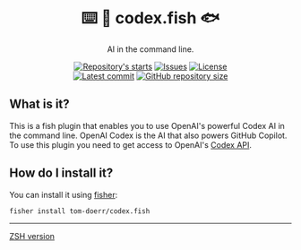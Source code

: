 <h1 align="center">⌨️ 🦾  codex.fish 🐟</h1>

<p align="center">
    AI in the command line.
</p>

<p align="center">
    <a href="https://github.com/tom-doerr/codex.fish/stargazers"
        ><img
            src="https://img.shields.io/github/stars/tom-doerr/codex.fish?colorA=2c2837&colorB=c9cbff&style=for-the-badge&logo=starship style=flat-square"
            alt="Repository's starts"
    /></a>
    <a href="https://github.com/tom-doerr/codex.fish/issues"
        ><img
            src="https://img.shields.io/github/issues-raw/tom-doerr/codex.fish?colorA=2c2837&colorB=f2cdcd&style=for-the-badge&logo=starship style=flat-square"
            alt="Issues"
    /></a>
    <a href="https://github.com/tom-doerr/codex.fish/blob/main/LICENSE"
        ><img
            src="https://img.shields.io/github/license/tom-doerr/codex.fish?colorA=2c2837&colorB=b5e8e0&style=for-the-badge&logo=starship style=flat-square"
            alt="License"
    /><br />
    <a href="https://github.com/tom-doerr/codex.fish/commits/main"
		><img
			src="https://img.shields.io/github/last-commit/tom-doerr/codex.fish/main?colorA=2c2837&colorB=ddb6f2&style=for-the-badge&logo=starship style=flat-square"
			alt="Latest commit"
    /></a>
    <a href="https://github.com/tom-doerr/codex.fish"
        ><img
            src="https://img.shields.io/github/repo-size/tom-doerr/codex.fish?colorA=2c2837&colorB=89DCEB&style=for-the-badge&logo=starship style=flat-square"
            alt="GitHub repository size"
    /></a>
</p>

## What is it?

This is a fish plugin that enables you to use OpenAI's powerful Codex AI in the command line. OpenAI Codex is the AI that also powers GitHub Copilot.
To use this plugin you need to get access to OpenAI's [Codex API](https://openai.com/blog/openai-codex/).


## How do I install it?
You can install it using [fisher](https://github.com/jorgebucaran/fisher):
```
fisher install tom-doerr/codex.fish
```
---

[ZSH version](https://github.com/tom-doerr/zsh_codex)

